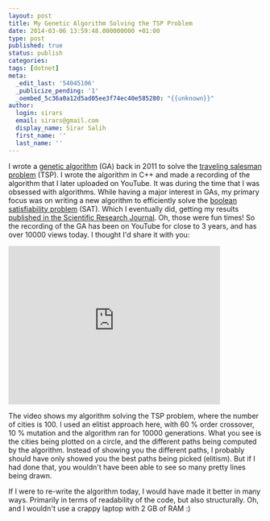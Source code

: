 ```yaml
---
layout: post
title: My Genetic Algorithm Solving the TSP Problem
date: 2014-03-06 13:59:48.000000000 +01:00
type: post
published: true
status: publish
categories:
tags: [dotnet]
meta:
  _edit_last: '54045106'
  _publicize_pending: '1'
  _oembed_5c36a0a12d5ad05ee3f74ec40e585280: "{{unknown}}"
author:
  login: sirars
  email: sirars@gmail.com
  display_name: Sirar Salih
  first_name: ''
  last_name: ''
---
```

<p>I wrote a <a href="http://en.wikipedia.org/wiki/Genetic_algorithm" title="Genetic Algorithm">genetic algorithm</a> (GA) back in 2011 to solve the <a href="http://en.wikipedia.org/wiki/Traveling_salesman_problem" title="traveling salesman problem">traveling salesman problem</a> (TSP). I wrote the algorithm in C++ and made a recording of the algorithm that I later uploaded on YouTube. It was during the time that I was obsessed with algorithms. While having a major interest in GAs, my primary focus was on writing a new algorithm to efficiently solve the <a href="http://en.wikipedia.org/wiki/Boolean_satisfiability_problem" title="boolean satisfiability problem">boolean satisfiability problem</a> (SAT). Which I eventually did, getting my results <a href="http://www.scirp.org/journal/PaperInformation.aspx?paperID=23881#.Uxh5_vldV1A" title="Scientific Research">published in the Scientific Research Journal</a>. Oh, those were fun times! So the recording of the GA has been on YouTube for close to 3 years, and has over 10000 views today. I thought I'd share it with you:</p>
<iframe width="420" height="315" src="https://www.youtube.com/embed/lgSxgiEAql4" frameborder="0" allowfullscreen></iframe>
<p>The video shows my algorithm solving the TSP problem, where the number of cities is 100. I used an elitist approach here, with 60 % order crossover, 10 % mutation and the algorithm ran for 10000 generations. What you see is the cities being plotted on a circle, and the different paths being computed by the algorithm. Instead of showing you the different paths, I probably should have only showed you the best paths being picked (elitism). But if I had done that, you wouldn't have been able to see so many pretty lines being drawn.</p>
<p>If I were to re-write the algorithm today, I would have made it better in many ways. Primarily in terms of readability of the code, but also structurally. Oh, and I wouldn't use a crappy laptop with 2 GB of RAM :)</p>
